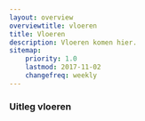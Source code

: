 ```yaml
---
layout: overview
overviewtitle: vloeren
title: Vloeren
description: Vloeren komen hier.
sitemap:
    priority: 1.0
    lastmod: 2017-11-02
    changefreq: weekly
---
```

### Uitleg vloeren
